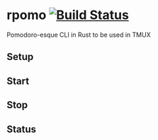 # rpomo [![Build Status](https://travis-ci.org/schumacher-m/rpomo.svg?branch=master)](https://travis-ci.org/schumacher-m/rpomo)

Pomodoro-esque CLI in Rust to be used in TMUX

## Setup
## Start
## Stop
## Status
